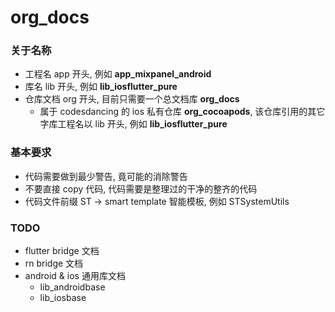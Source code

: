# org_docs

### 关于名称
* 工程名      app 开头, 例如 **app_mixpanel_android**
* 库名       lib 开头, 例如 **lib_iosflutter_pure**
* 仓库文档    org 开头, 目前只需要一个总文档库 **org_docs**
  * 属于 codesdancing 的 ios 私有仓库 **org_cocoapods**, 该仓库引用的其它字库工程名以  lib 开头, 例如 **lib_iosflutter_pure**

### 基本要求
* 代码需要做到最少警告, 竟可能的消除警告
* 不要直接 copy 代码, 代码需要是整理过的干净的整齐的代码
* 代码文件前缀 ST -> smart template 智能模板, 例如 STSystemUtils

### TODO
* flutter bridge 文档
* rn bridge 文档
* android & ios 通用库文档 
  * lib_androidbase
  * lib_iosbase
